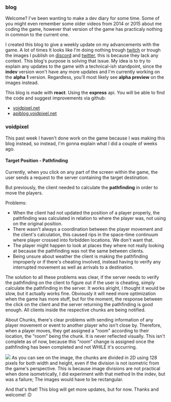 ### blog
Welcome?
I've been wanting to make a dev diary for some time. Some of you might even remember some older videos from 2014 or 2015 about me coding the game, however that version of the game has practicaly nothing in common to the current one.

I created this blog to give a weekly update on my advancements with the game.
A lot of times It looks like I'm doing nothing trough [twitch](https://twitch.tv/voidpixelDev) or trough the images I publish on [discord](https://discord.gg/Xt9CCeJ) and [twitter](https://twitter.com/voidpixel), this is because they lack any context. This blog's purpose is solving that issue.
My idea is to try to explain any updates to the game with a technical-ish standpoint, since the **indev** version won't have any more updates and I'm currently working on the **alpha 1** version. Regardless, you'll most likely see **alpha preview** on the images instead.

This blog is made with **react**. Using the **express** api. You will be able to find the code and suggest improvements via github:

- [voidpixel.net](https://github.com/voidpixel/blog.voidpixel.net)
- [apiblog.voidpixel.net](https://github.com/voidpixel/apiblog.voidpixel.net)

### voidpixel
This past week I haven't done work on the game because I was making this blog instead, so instead, I'm gonna explain what I did a couple of weeks ago. 

#### Target Position - Pathfinding
Currently, when you click on any part of the screen within the game, the user sends a request to the server containing the target destination.

But previously, the client needed to calculate the **pathfinding** in order to move the players.

Problems:
- When the client had not updated the position of a player properly, the pathfinding was calculated in relation to where the player was, not using on the original position.
- There wasn't always a coordination between the player movement and the client's calculation, this caused rips in the space-time continuum where player crossed into forbidden locations. We don't want that.
- The player might happen to look at places they where not really looking at because the pathfinding was not the same between clients.
- Being unsure about weather the client is making the pathfinding improperly or if there's cheating involved, instead having to verify any interrupted movement as well as arrivals to a destination.

The solution to all these problems was clear, if the server needs to verify the pathfinding on the client to figure out if the user is cheating, simply calculate the pathfinding in the server.
It works alright, I thought it would be slow, but it actually works fine. Obviously it will need more optimization when the game has more stuff, but for the moment, the response between the click on the client and the server returning the pathfinding is good enough. All clients inside the respective chunks are being notified.

About Chunks, there's clear problems with sending information of any player movement or event to another player who isn't close by. Therefore, when a player moves, they get assigned a "room" according to their location, the "room" being the chunk. It is never reflected visually. This isn't complete as of now, because this "room" change is assigned once the pathfinding has been completed and not WHILE it's occurring.


![](https://media.discordapp.net/attachments/401750633440608266/744724089117343774/unknown.png)
As you can see on the image, the chunks are divided in 2D using 128 pixels for both width and height, even if the division is not isometric from the game's perspective. This is because image divisions are not practical when done isometrically, I did experiment with that method In the indev, but was a failure; The images would have to be rectangular.

And that's that! This blog will get more updates, but for now. Thanks and welcome! :D
